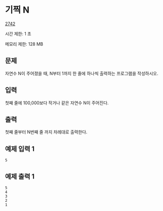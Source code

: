 # 기찍 N

[2742](http://codeup.kr/problem.php?id=2742)

시간 제한: 1 초

메모리 제한: 128 MB

## 문제

자연수 N이 주어졌을 때, N부터 1까지 한 줄에 하나씩 출력하는 프로그램을 작성하시오.

## 입력

첫째 줄에 100,000보다 작거나 같은 자연수 N이 주어진다.

## 출력

첫째 줄부터 N번째 줄 까지 차례대로 출력한다.

## 예제 입력 1

```text
5
```

## 예제 출력 1

```text
5
4
3
2
1
```
